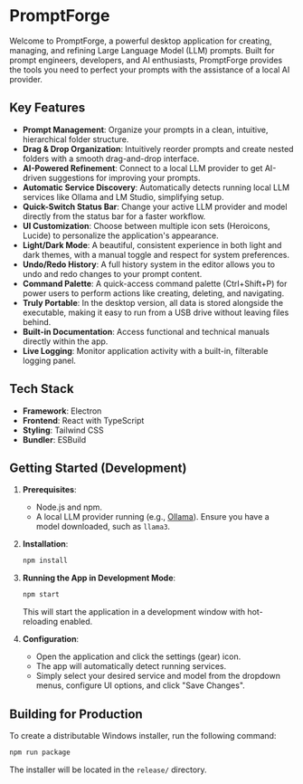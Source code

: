 # PromptForge

Welcome to PromptForge, a powerful desktop application for creating, managing, and refining Large Language Model (LLM) prompts. Built for prompt engineers, developers, and AI enthusiasts, PromptForge provides the tools you need to perfect your prompts with the assistance of a local AI provider.

## Key Features

- **Prompt Management**: Organize your prompts in a clean, intuitive, hierarchical folder structure.
- **Drag & Drop Organization**: Intuitively reorder prompts and create nested folders with a smooth drag-and-drop interface.
- **AI-Powered Refinement**: Connect to a local LLM provider to get AI-driven suggestions for improving your prompts.
- **Automatic Service Discovery**: Automatically detects running local LLM services like Ollama and LM Studio, simplifying setup.
- **Quick-Switch Status Bar**: Change your active LLM provider and model directly from the status bar for a faster workflow.
- **UI Customization**: Choose between multiple icon sets (Heroicons, Lucide) to personalize the application's appearance.
- **Light/Dark Mode**: A beautiful, consistent experience in both light and dark themes, with a manual toggle and respect for system preferences.
- **Undo/Redo History**: A full history system in the editor allows you to undo and redo changes to your prompt content.
- **Command Palette**: A quick-access command palette (Ctrl+Shift+P) for power users to perform actions like creating, deleting, and navigating.
- **Truly Portable**: In the desktop version, all data is stored alongside the executable, making it easy to run from a USB drive without leaving files behind.
- **Built-in Documentation**: Access functional and technical manuals directly within the app.
- **Live Logging**: Monitor application activity with a built-in, filterable logging panel.

## Tech Stack

- **Framework**: Electron
- **Frontend**: React with TypeScript
- **Styling**: Tailwind CSS
- **Bundler**: ESBuild

## Getting Started (Development)

1.  **Prerequisites**:
    -   Node.js and npm.
    -   A local LLM provider running (e.g., [Ollama](https://ollama.com/)). Ensure you have a model downloaded, such as `llama3`.

2.  **Installation**:
    ```bash
    npm install
    ```

3.  **Running the App in Development Mode**:
    ```bash
    npm start
    ```
    This will start the application in a development window with hot-reloading enabled.

4.  **Configuration**:
    -   Open the application and click the settings (gear) icon.
    -   The app will automatically detect running services.
    -   Simply select your desired service and model from the dropdown menus, configure UI options, and click "Save Changes".

## Building for Production

To create a distributable Windows installer, run the following command:

```bash
npm run package
```

The installer will be located in the `release/` directory.